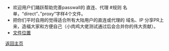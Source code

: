 * 欢迎用户们踊跃帮助完善passwall的 直连、代理 #规则 名单，“direct”、”proxy“字样4个文件。           
* 把你们平时自用的觉得适合所有大陆用户的直连或代理的 域名、IP 分享PR上来，造福大家和方便自己（小肉鸡大佬测试通过后会合并你的伟大贡献）。                
* [文件位置](https://github.com/xiaorouji/openwrt-passwall/tree/main/luci-app-passwall/root/usr/share/passwall/rules)                 

[返回主页](https://boduoyejieyi666.github.io/whonolikeboduoyejieyi/)         
